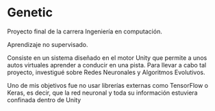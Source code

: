 # Genetic
Proyecto final de la carrera Ingeniería en computación.

Aprendizaje no supervisado.

Consiste en un sistema diseñado en el motor Unity que permite a unos autos virtuales aprender a conducir en una pista.
Para llevar a cabo tal proyecto, investigué sobre Redes Neuronales y Algoritmos Evolutivos. 


Uno de mis objetivos fue no usar librerías externas como TensorFlow o Keras, es decir, que la red neuronal y toda su información estuviera confinada dentro de Unity
